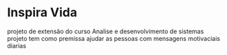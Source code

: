 ﻿# Inspira Vida
 projeto de extensão do curso Analise e desenvolvimento de sistemas
 projeto tem como premissa ajudar as pessoas com mensagens motivaciais diarias
